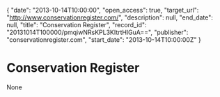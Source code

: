 {
  "date": "2013-10-14T10:00:00", 
  "open_access": true, 
  "target_url": "http://www.conservationregister.com/", 
  "description": null, 
  "end_date": null, 
  "title": "Conservation Register", 
  "record_id": "20131014T100000/pmqiwNRsKPL3KItrtHlGuA==", 
  "publisher": "conservationregister.com", 
  "start_date": "2013-10-14T10:00:00Z"
}

# Conservation Register

None